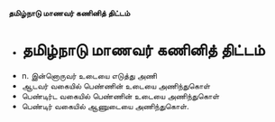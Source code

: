 **தமிழ்நாடு மாணவர் கணினித் திட்டம்**
- # தமிழ்நாடு மாணவர் கணினித் திட்டம்
- n. இன்னொருவர் உடையை எடுத்து அணி
- ஆடவர் வகையில் பெண்ணின் உடையை அணிந்துகொள்
- பெண்டிர்ட வகையில் பெண்ணின் உடையை அணிந்துகொள்
- பெண்டிர் வகையில் ஆணுடையை அணிந்துகொள்.

